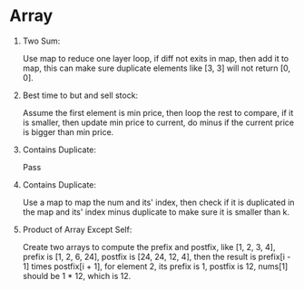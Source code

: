 # Array

1. Two Sum:

   Use map to reduce one layer loop, if diff not exits in map, then add it to map, this can make sure duplicate elements like [3, 3] will not return [0, 0].

2. Best time to but and sell stock:

   Assume the first element is min price, then loop the rest to compare, if it is smaller, then update min price to current, do minus if the current price is bigger than min price.

3. Contains Duplicate:

   Pass

4. Contains Duplicate:

   Use a map to map the num and its' index, then check if it is duplicated in the map and its' index minus duplicate to make sure it is  smaller than k.

5. Product of Array Except Self:

   Create two arrays to compute the prefix and postfix, like [1, 2, 3, 4], prefix is [1, 2, 6, 24], postfix is [24, 24, 12, 4], then the result is prefix[i - 1] times postfix[i + 1], for element 2, its prefix is 1, postfix is 12, nums[1] should be 1 * 12, which is 12.